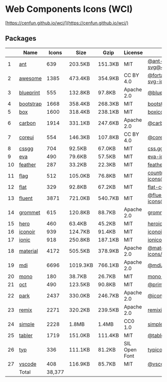 # Web Components Icons (WCI)

[https://cenfun.github.io/wci/](https://cenfun.github.io/wci/)
## Packages
|   |Name                            |Icons  |Size      |Gzip      |License             |Built from                    
|---|--------------------------------|-------|----------|----------|--------------------|------------------------------
|1  |[ant](packages/ant)             |639    |203.5KB   |151.3KB   |MIT                 |[@ant-design/icons-svg@4.2.1](https://github.com/ant-design/ant-design-icons)
|2  |[awesome](packages/awesome)     |1385   |473.4KB   |354.9KB   |CC BY 4.0           |[@fortawesome/free-solid-svg-icons@6.1.1](https://github.com/FortAwesome/Font-Awesome)
|3  |[blueprint](packages/blueprint) |555    |132.8KB   |97.8KB    |Apache 2.0          |[@blueprintjs/icons@4.2.3](https://github.com/palantir/blueprint)
|4  |[bootstrap](packages/bootstrap) |1668   |358.4KB   |268.3KB   |MIT                 |[bootstrap-icons@1.8.1](https://github.com/twbs/icons)
|5  |[box](packages/box)             |1600   |318.4KB   |238.1KB   |MIT                 |[boxicons@2.1.2](https://github.com/atisawd/boxicons)
|6  |[carbon](packages/carbon)       |1914   |331.1KB   |247.6KB   |Apache 2.0          |[@carbon/icons@11.0.2](https://github.com/carbon-design-system/carbon)
|7  |[coreui](packages/coreui)       |554    |146.3KB   |107.8KB   |CC BY 4.0           |[@coreui/icons@2.1.0](https://github.com/coreui/coreui-icons)
|8  |[cssgg](packages/cssgg)         |704    |92.5KB    |67.0KB    |MIT                 |[css.gg@2.0.0](https://github.com/astrit/css.gg)
|9  |[eva](packages/eva)             |490    |79.6KB    |57.5KB    |MIT                 |[eva-icons@1.1.3](https://github.com/akveo/eva-icons)
|10 |[feather](packages/feather)     |287    |33.2KB    |22.3KB    |MIT                 |[feather-icons@4.29.0](https://github.com/feathericons/feather)
|11 |[flag](packages/flag)           |512    |105.0KB   |76.8KB    |MIT                 |[country-flag-icons@1.4.25](https://gitlab.com/catamphetamine/country-flag-icons)
|12 |[flat](packages/flat)           |329    |92.8KB    |67.2KB    |MIT                 |[flat-color-icons@1.1.0](https://github.com/icons8/flat-color-icons)
|13 |[fluent](packages/fluent)       |3871   |721.0KB   |540.7KB   |MIT                 |[@fluentui/svg-icons@1.1.166](https://github.com/microsoft/fluentui-system-icons)
|14 |[grommet](packages/grommet)     |615    |120.8KB   |88.7KB    |Apache 2.0          |[grommet-icons@4.7.0](https://github.com/FortAwesome/Font-Awesome)
|15 |[hero](packages/hero)           |460    |63.4KB    |45.2KB    |MIT                 |[heroicons@1.0.6](https://github.com/tailwindlabs/heroicons)
|16 |[iconoir](packages/iconoir)     |939    |124.7KB   |91.4KB    |MIT                 |[iconoir@1.0.0](https://github.com/lucaburgio/iconoir)
|17 |[ionic](packages/ionic)         |918    |250.8KB   |187.1KB   |MIT                 |[ionicons@6.0.1](https://github.com/ionic-team/ionicons)
|18 |[material](packages/material)   |4172   |505.5KB   |378.9KB   |Apache 2.0          |[@material-design-icons/svg@0.10.8](https://github.com/marella/material-design-icons)
|19 |[mdi](packages/mdi)             |6696   |1019.3KB  |766.1KB   |Apache 2.0          |[@mdi/svg@6.6.96](https://github.com/Templarian/MaterialDesign-SVG)
|20 |[mono](packages/mono)           |180    |38.7KB    |26.7KB    |MIT                 |[mono-icons@1.3.1](https://github.com/mono-company/mono-icons)
|21 |[oct](packages/oct)             |490    |123.5KB   |90.8KB    |MIT                 |[@primer/octicons@17.0.0](https://github.com/primer/octicons)
|22 |[park](packages/park)           |2437   |330.0KB   |246.7KB   |Apache 2.0          |[@icon-park/svg@1.3.5](https://github.com/bytedance/IconPark)
|23 |[remix](packages/remix)         |2271   |320.2KB   |239.5KB   |Apache 2.0          |[remixicon@2.5.0](https://github.com/Remix-Design/RemixIcon)
|24 |[simple](packages/simple)       |2228   |1.8MB     |1.4MB     |CC0 1.0             |[simple-icons@6.18.0](https://github.com/simple-icons/simple-icons)
|25 |[tabler](packages/tabler)       |1719   |151.0KB   |111.4KB   |MIT                 |[@tabler/icons@1.63.0](https://github.com/tabler/tabler-icons)
|26 |[typ](packages/typ)             |336    |111.1KB   |81.2KB    |SIL Open Font       |[typicons.font@2.1.2](https://github.com/stephenhutchings/typicons.font)
|27 |[vscode](packages/vscode)       |408    |116.9KB   |85.7KB    |MIT                 |[@vscode/codicons@0.0.29](https://github.com/microsoft/vscode-codicons)
|   |Total                           |38,377 |          |          |                    |                              
